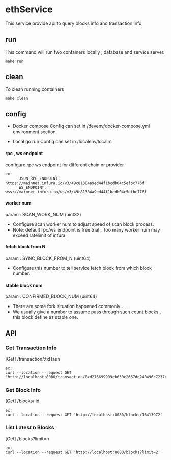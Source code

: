 # ethService
This service provide api to query blocks info and transaction info

## run
This command will run two containers locally , database and service server.
```
make run 
```


## clean
To clean running containers
```
make clean
```


## config
- Docker compose
Config can set in /devenv/docker-compose.yml  
environment section 

- Local go run
Config can set in /localenv/localrc


#### rpc , ws endpoint
configure rpc ws endpoint for different chain or provider
```
ex:
      JSON_RPC_ENDPOINT: https://mainnet.infura.io/v3/49c81384a9ed44f1bcdb04c5efbc776f
      WS_ENDPOINT: wss://mainnet.infura.io/ws/v3/49c81384a9ed44f1bcdb04c5efbc776f
```

#### worker num 
param : SCAN_WORK_NUM (uint32)
- Configure scan worker num to adjust speed of scan block process.
- Note: default rpc/ws endpoint is free trial . Too many worker num may exceed ratelimit of infura.

#### fetch block from N
param : SYNC_BLOCK_FROM_N (uint64)
- Configure this number to tell service fetch block from which block number.

#### stable block num
param : CONFIRMED_BLOCK_NUM (uint64)
- There are some fork situation happened commonly .
- We usually give a number to assume pass through such count blocks , this block define as stable one.


## API 
### Get Transaction Info
[Get] /transaction/:txHash
```
ex:
curl --location --request GET 'http://localhost:8080/transaction/0xd276699999cb630c2667dd240496c7237cd2218e16e1a1d47299ae86a14427a2'
```

### Get Block Info
[Get] /blocks/:id
```
ex:
curl --location --request GET 'http://localhost:8080/blocks/16413972'
```

### List Latest n Blocks
[Get] /blocks?limit=n
```
ex:
curl --location --request GET 'http://localhost:8080/blocks?limit=2'
```

